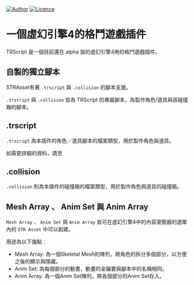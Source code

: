 [![Author](https://img.shields.io/badge/Author-FFOWOTW-blue?style=for-the-badge)](https://github.com/ffowotw/TRScript)
[![Licence](https://img.shields.io/badge/Licence-GNU_v3.0-slime?style=for-the-badge)](https://github.com/ffowotw/STRAsset/blob/main/LICENSE)

# 一個虛幻引擎4的格鬥遊戲插件

TRScript 是一個目前還在 alpha 版的虛幻引擎4用的格鬥遊戲插件。

## 自製的獨立腳本

STRAsset有著 `.trscript` 與 `.collision` 的腳本支援。

`.trscript` 與 `.collision` 皆為 TRScript 的專屬腳本，為製作角色/道具與該碰撞箱的腳本。

## .trscript

`.trscript` 為本插件的角色／道具腳本的檔案類型，用於製作角色與道具。

如需更詳細的資料，請至 

## .collision

`.collision` 則為本插件的碰撞箱的檔案類型，用於製作角色與道具的碰撞箱。

## Mesh Array 、 Anim Set 與 Anim Array

`Mesh Array` 、 `Anim Set` 與 `Anim Array` 皆可在虛幻引擎4中的內容瀏覽器的選單內的 `STR Asset` 中可以創建。

用途為以下幾點：
- Mesh Array: 為一個Skeletal Mesh的陣列，將角色的拆分多個部分，以方便之後的顯示與隱藏。
- Anim Set: 為每個部分的動畫，動畫的金鑰要與腳本中的名稱相同。
- Anim Array: 為一個Anim Set陣列，將各個部分的Anim Set存入。
